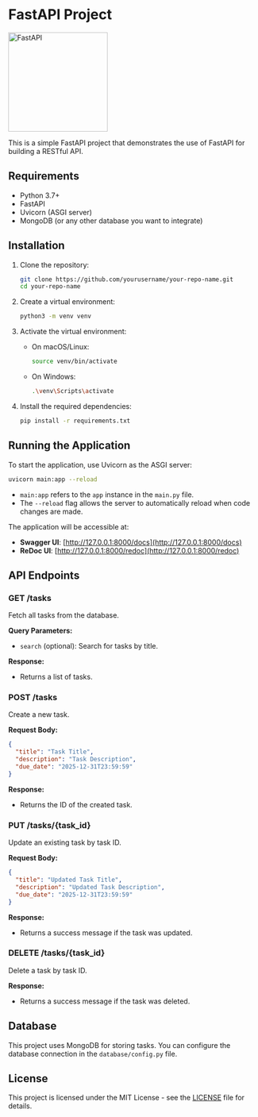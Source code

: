 # FastAPI Project

<img src="https://www.cdnlogo.com/logos/f/49/fastapi.svg" alt="FastAPI" width="200"/>

This is a simple FastAPI project that demonstrates the use of FastAPI for building a RESTful API.

## Requirements

- Python 3.7+
- FastAPI
- Uvicorn (ASGI server)
- MongoDB (or any other database you want to integrate)

## Installation

1. Clone the repository:

   ```bash
   git clone https://github.com/yourusername/your-repo-name.git
   cd your-repo-name

   ```

2. Create a virtual environment:

   ```bash
   python3 -m venv venv
   ```

3. Activate the virtual environment:

   - On macOS/Linux:

     ```bash
     source venv/bin/activate
     ```

   - On Windows:

     ```bash
     .\venv\Scripts\activate
     ```

4. Install the required dependencies:

   ```bash
   pip install -r requirements.txt
   ```

## Running the Application

To start the application, use Uvicorn as the ASGI server:

```bash
uvicorn main:app --reload
```

- `main:app` refers to the `app` instance in the `main.py` file.
- The `--reload` flag allows the server to automatically reload when code changes are made.

The application will be accessible at:

- **Swagger UI**: [http://127.0.0.1:8000/docs](http://127.0.0.1:8000/docs)
- **ReDoc UI**: [http://127.0.0.1:8000/redoc](http://127.0.0.1:8000/redoc)

## API Endpoints

### GET /tasks

Fetch all tasks from the database.

**Query Parameters:**

- `search` (optional): Search for tasks by title.

**Response:**

- Returns a list of tasks.

### POST /tasks

Create a new task.

**Request Body:**

```json
{
  "title": "Task Title",
  "description": "Task Description",
  "due_date": "2025-12-31T23:59:59"
}
```

**Response:**

- Returns the ID of the created task.

### PUT /tasks/{task_id}

Update an existing task by task ID.

**Request Body:**

```json
{
  "title": "Updated Task Title",
  "description": "Updated Task Description",
  "due_date": "2025-12-31T23:59:59"
}
```

**Response:**

- Returns a success message if the task was updated.

### DELETE /tasks/{task_id}

Delete a task by task ID.

**Response:**

- Returns a success message if the task was deleted.

## Database

This project uses MongoDB for storing tasks. You can configure the database connection in the `database/config.py` file.

## License

This project is licensed under the MIT License - see the [LICENSE](LICENSE) file for details.
